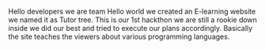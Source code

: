 Hello developers we are team Hello world we created an E-learning website we named it as Tutor tree. This is our 1st hackthon we are still a rookie down inside we did our best and tried to execute our plans accordingly. Basically the site teaches the viewers about various programming languages.
